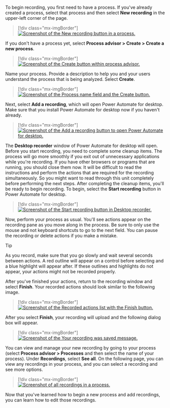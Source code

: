 To begin recording, you first need to have a process. If you've already created a process, select that process and then select **New recording** in the upper-left corner of the page.

> [!div class="mx-imgBorder"]
> [![Screenshot of the New recording button in a process.](../media/add-recording.png)](../media/add-recording.png#lightbox)

If you don't have a process yet, select **Process advisor > Create > Create a new process**.

> [!div class="mx-imgBorder"]
> [![Screenshot of the Create button within process advisor.](../media/create-new-process.png)](../media/create-new-process.png#lightbox)

Name your process. Provide a description to help you and your users understand the process that is being analyzed. Select **Create**.

> [!div class="mx-imgBorder"]
> [![Screenshot of the Process name field and the Create button.](../media/name-create.png)](../media/name-create.png#lightbox)

Next, select **Add a recording**, which will open Power Automate for desktop. Make sure that you install Power Automate for desktop now if you haven't already.

> [!div class="mx-imgBorder"]
> [![Screenshot of the Add a recording button to open Power Automate for desktop.](../media/add-new-recording.png)](../media/add-new-recording.png#lightbox)

The **Desktop recorder** window of Power Automate for desktop will open. Before you start recording, you need to complete some cleanup items. The process will go more smoothly if you exit out of unnecessary applications while you're recording. If you have other browsers or programs that are running, you should close them now. It will be difficult to read the instructions and perform the actions that are required for the recording simultaneously. So you might want to read through this unit completely before performing the next steps. After completing the cleanup items, you'll be ready to begin recording. To begin, select the **Start recording** button in Power Automate for desktop.

> [!div class="mx-imgBorder"]
> [![Screenshot of the Start recording button in Desktop recorder.](../media/record-desktop-start.png)](../media/record-desktop-start.png#lightbox)

Now, perform your process as usual. You'll see actions appear on the recording pane as you move along in the process. Be sure to only use the mouse and not keyboard shortcuts to go to the next field. You can pause the recording or delete actions if you make a mistake.

> [!TIP]
> As you record, make sure that you go slowly and wait several seconds between actions. A red outline will appear on a control before selecting and a blue highlight will appear after. If these outlines and highlights do not appear, your actions might not be recorded properly.

After you've finished your actions, return to the recording window and select **Finish**. Your recorded actions should look similar to the following image.

> [!div class="mx-imgBorder"]
> [![Screenshot of the Recorded actions list with the Finish button.](../media/recorded-actions.png)](../media/recorded-actions.png#lightbox)

After you select **Finish**, your recording will upload and the following dialog box will appear.

> [!div class="mx-imgBorder"]
> [![Screenshot of the Your recording was saved message.](../media/recording-saved.png)](../media/recording-saved.png#lightbox)

You can view and manage your new recording by going to your process (select **Process advisor > Processes** and then select the name of your process). Under **Recordings**, select **See all**. On the following page, you can view any recordings in your process, and you can select a recording and see more options.

> [!div class="mx-imgBorder"]
> [![Screenshot of all recordings in a process.](../media/recording-options.png)](../media/recording-options.png#lightbox)

Now that you've learned how to begin a new process and add recordings, you can learn how to edit those recordings.
